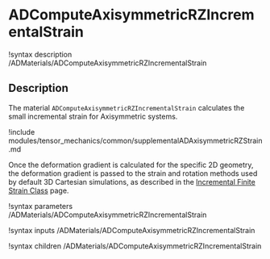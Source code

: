 # ADComputeAxisymmetricRZIncrementalStrain

!syntax description /ADMaterials/ADComputeAxisymmetricRZIncrementalStrain<RESIDUAL>

## Description

The material `ADComputeAxisymmetricRZIncrementalStrain` calculates the small
incremental strain for Axisymmetric systems.

!include modules/tensor_mechanics/common/supplementalADAxisymmetricRZStrain.md

Once the deformation gradient is calculated for the specific 2D geometry, the
deformation gradient is passed to the strain and rotation methods used by
default 3D Cartesian simulations, as described in the
[Incremental Finite Strain Class](ADComputeIncrementalSmallStrain.md) page.

!syntax parameters /ADMaterials/ADComputeAxisymmetricRZIncrementalStrain<RESIDUAL>

!syntax inputs /ADMaterials/ADComputeAxisymmetricRZIncrementalStrain<RESIDUAL>

!syntax children /ADMaterials/ADComputeAxisymmetricRZIncrementalStrain<RESIDUAL>
